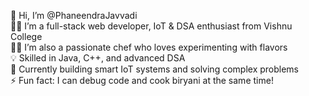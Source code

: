👋 Hi, I’m @PhaneendraJavvadi  
👨‍💻 I’m a full-stack web developer, IoT & DSA enthusiast from Vishnu College  
👨‍🍳 I’m also a passionate chef who loves experimenting with flavors  
💡 Skilled in Java, C++, and advanced DSA  
🌱 Currently building smart IoT systems and solving complex problems  
⚡ Fun fact: I can debug code and cook biryani at the same time!
